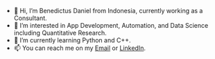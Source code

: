 - 👋 Hi, I’m Benedictus Daniel from Indonesia, currently working as a Consultant.
- 👀 I’m interested in App Development, Automation, and Data Science including Quantitative Research.
- 🌱 I’m currently learning Python and C++.
- 📫 You can reach me on my [Email](<benedictusdps@gmail.com>) or [LinkedIn](https://www.linkedin.com/in/benedictusdps/).

<!---
benedictusdps/benedictusdps is a ✨ special ✨ repository because its `README.md` (this file) appears on your GitHub profile.
You can click the Preview link to take a look at your changes.
--->

